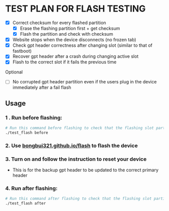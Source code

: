 # TEST PLAN FOR FLASH TESTING

- [x] Correct checksum for every flashed partition
  - [x] Erase the flashing partition first + get checksum
  - [x] Flash the partition and check with checksum
- [x] Website stops when the device disconnects (no frozen tab)
- [x] Check gpt header correctness after changing slot (similar to that of fastboot)
- [x] Recover gpt header after a crash during changing active slot
- [x] Flash to the correct slot if it fails the previous time

Optional
- [ ] No corrupted gpt header partition even if the users plug in the device immediately after a fail flash

## Usage
### 1 . Run before flashing:
```bash
# Run this command before flashing to check that the flashing slot partitions don't have the images
./test_flash before
```
### 2. Use [bongbui321.github.io/flash](bongbui321.github.io/flash) to flash the device
### 3. Turn on and follow the instruction to reset your device
  - This is for the backup gpt header to be updated to the correct primary header
### 4. Run after flashing:
```bash
# Run this command after flashing to check that the flashing slot partitions are the same as the images
./test_flash after
```
